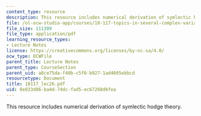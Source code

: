 ```yaml
---
content_type: resource
description: This resource includes numerical derivation of symlectic hodge theory.
file: /ol-ocw-studio-app/courses/18-117-topics-in-several-complex-variables-spring-2005/8e833d86ba4d74dcfad5ec67260d6fea_18117_lec26.pdf
file_size: 111309
file_type: application/pdf
learning_resource_types:
- Lecture Notes
license: https://creativecommons.org/licenses/by-nc-sa/4.0/
ocw_type: OCWFile
parent_title: Lecture Notes
parent_type: CourseSection
parent_uid: a8ce75da-f40b-c5f0-b927-1ad4605ebbcd
resourcetype: Document
title: 18117_lec26.pdf
uid: 8e833d86-ba4d-74dc-fad5-ec67260d6fea
---
```

This resource includes numerical derivation of symlectic hodge theory.